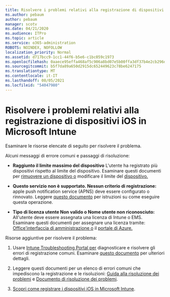 ```yaml
---
title: Risolvere i problemi relativi alla registrazione di dispositivi iOS in Microsoft Intune
ms.author: pebaum
author: pebaum
manager: scotv
ms.date: 04/21/2020
ms.audience: ITPro
ms.topic: article
ms.service: o365-administration
ROBOTS: NOINDEX, NOFOLLOW
localization_priority: Normal
ms.assetid: d717bcc9-1cc1-44f6-b5e6-c1bc059c1973
ms.openlocfilehash: 0aaece95effa468af5c906a8bd07e5b00ffa3df37b4e2cb296d64108efec94e9
ms.sourcegitcommit: b5f7da89a650d2915dc652449623c78be6247175
ms.translationtype: MT
ms.contentlocale: it-IT
ms.lasthandoff: 08/05/2021
ms.locfileid: "54047980"
---
```

# <a name="troubleshoot-issues-with-enrolling-ios-devices-in-microsoft-intune"></a>Risolvere i problemi relativi alla registrazione di dispositivi iOS in Microsoft Intune

Esaminare le risorse elencate di seguito per risolvere il problema. 
  
Alcuni messaggi di errore comuni e passaggi di risoluzione:
  
- **Raggiunto il limite massimo del dispositivo** L'utente ha registrato più dispositivi rispetto al limite del dispositivo. Esaminare questi documenti per [rimuovere un dispositivo o](https://docs.microsoft.com/intune/devices-wipe) modificare il limite del [dispositivo.](https://docs.microsoft.com/intune/enrollment-restrictions-set#set-device-limit-restrictions)
    
- **Questo servizio non è supportato. Nessun criterio di registrazione:** apple push notification service (APNS) deve essere configurato o rinnovato. Leggere [questo documento](https://docs.microsoft.com/intune/apple-mdm-push-certificate-get) per istruzioni su come eseguire questa operazione. 
    
- **Tipo di licenza utente Non valido o Nome utente non riconosciuto:** All'utente deve essere assegnata una licenza di Intune o EMS. Esaminare questi documenti per assegnare una licenza tramite: [Office'interfaccia di amministrazione o](https://docs.microsoft.com/intune/licenses-assign) il [portale di Azure.](https://docs.microsoft.com/azure/active-directory/license-users-groups)
    
Risorse aggiuntive per risolvere il problema:
  
1. Usare [Intune Troubleshooting Portal per](https://devicemanagement.microsoft.com/#blade/Microsoft_Intune_DeviceSettings/TroubleshootBlade) diagnosticare e risolvere gli errori di registrazione comuni. Esaminare [questo documento](https://docs.microsoft.com/intune/help-desk-operators) per ulteriori dettagli. 
    
2. Leggere questi documenti per un elenco di errori comuni che impediscono la registrazione e le risoluzioni: [Guida alla risoluzione dei problemi](https://support.microsoft.com/help/4039809/troubleshooting-ios-device-enrollment-in-intune) e [Documento di risoluzione dei problemi](https://docs.microsoft.com/troubleshoot/mem/intune/troubleshoot-device-enrollment-in-intune).
    
3. [Scopri come registrare i dispositivi iOS in Microsoft Intune](https://docs.microsoft.com/intune/ios-enroll).
    


